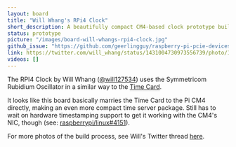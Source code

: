 ```yaml
---
layout: board
title: "Will Whang's RPi4 Clock"
short_description: A beautifully compact CM4-based clock prototype built with the Symmetricom Rubidium Oscillator.
status: prototype
picture: "/images/board-will-whangs-rpi4-clock.jpg"
github_issue: "https://github.com/geerlingguy/raspberry-pi-pcie-devices/issues/205"
link: https://twitter.com/will_whang/status/1431004730973556739/photo/1
videos: []
---
```

The RPI4 Clock by Will Whang ([@will127534](https://github.com/will127534)) uses the Symmetricom Rubidium Oscillator in a similar way to the [Time Card](https://www.google.com/url?sa=t&rct=j&q=&esrc=s&source=web&cd=&cad=rja&uact=8&ved=2ahUKEwi2qLagxuTyAhWKPM0KHdzCAFUQFnoECAMQAQ&url=https%3A%2F%2Fengineering.fb.com%2F2021%2F08%2F11%2Fopen-source%2Ftime-appliance%2F&usg=AOvVaw3Y_flunwDe2ZLdTI634iFh).

It looks like this board basically marries the Time Card to the Pi CM4 directly, making an even more compact time server package. Still has to wait on hardware timestamping support to get it working with the CM4's NIC, though (see: [raspberrypi/linux#4151](https://github.com/raspberrypi/linux/issues/4151)).

For more photos of the build process, see Will's Twitter thread [here](https://twitter.com/will_whang/status/1386915778390159360).

